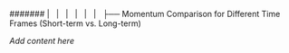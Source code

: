 ####### |   |   |   |   |   |   ├── Momentum Comparison for Different Time Frames (Short-term vs. Long-term)

*Add content here*